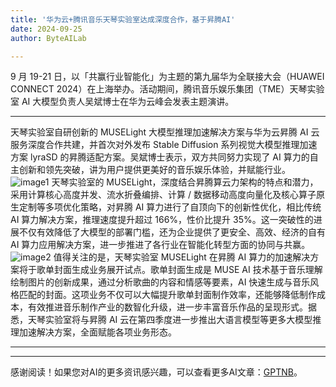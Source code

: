 ```yaml
---
title: '华为云+腾讯音乐天琴实验室达成深度合作，基于昇腾AI'
date: 2024-09-25
author: ByteAILab

---
```


9 月 19-21 日，以「共赢行业智能化」为主题的第九届华为全联接大会（HUAWEI CONNECT 2024）在上海举办。活动期间，腾讯音乐娱乐集团（TME）天琴实验室 AI 大模型负责人吴斌博士在华为云峰会发表主题演讲。

---
天琴实验室自研创新的 MUSELight 大模型推理加速解决方案与华为云昇腾 AI 云服务深度合作共建，并首次对外发布 Stable Diffusion 系列视觉大模型推理加速方案 lyraSD 的昇腾适配方案。吴斌博士表示，双方共同努力实现了 AI 算力的自主创新和领先突破，讲为用户提供更美好的音乐娱乐体验，并赋能行业。
![image1](https://image.jiqizhixin.com/uploads/editor/5956d3df-548f-4c12-be2c-ff18886d3152/1.png)
天琴实验室的 MUSELight，深度结合昇腾算云力架构的特点和潜力，采用计算核心高度并发、流水折叠编排、计算 / 数据移动高度向量化及核心算子原生定制等多项优化策略，对昇腾 AI 算力进行了自顶向下的创新性优化，相比传统 AI 算力解决方案，推理速度提升超过 166%，性价比提升 35%。这一突破性的进展不仅有效降低了大模型的部署门槛，还为企业提供了更安全、高效、经济的自有 AI 算力应用解决方案，进一步推进了各行业在智能化转型方面的协同与共赢。
![image2](https://image.jiqizhixin.com/uploads/editor/a20feadd-f622-44ce-ae1c-142f2d20b0c8/2.png)
值得关注的是，天琴实验室 MUSELight 在昇腾 AI 算力的加速解决方案将于歌单封面生成业务展开试点。歌单封面生成是 MUSE AI 技术基于音乐理解绘制图片的创新成果，通过分析歌曲的内容和情感等要素，AI 快速生成与音乐风格匹配的封面。这项业务不仅可以大幅提升歌单封面制作效率，还能够降低制作成本，有效推进音乐制作产业的数智化升级，进一步丰富音乐作品的呈现形式。据悉，天琴实验室将与昇腾 AI 云在第四季度进一步推出大语言模型等更多大模型推理加速解决方案，全面赋能各项业务形态。

---
---
感谢阅读！如果您对AI的更多资讯感兴趣，可以查看更多AI文章：[GPTNB](https://gptnb.com)。